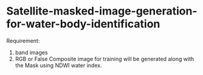 # Satellite-masked-image-generation-for-water-body-identification
Requirement:
1) band images
2) RGB or False Composite image for training will be generated along with the Mask using NDWI water index.
